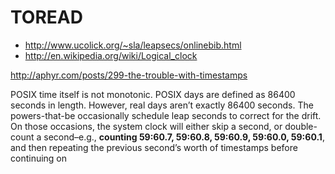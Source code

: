 # TOREAD
* http://www.ucolick.org/~sla/leapsecs/onlinebib.html
* http://en.wikipedia.org/wiki/Logical_clock

http://aphyr.com/posts/299-the-trouble-with-timestamps

POSIX time itself is not monotonic.
POSIX days are defined as 86400 seconds in length. However, real days aren’t exactly 86400 seconds. The powers-that-be occasionally schedule leap seconds to correct for the drift. On those occasions, the system clock will either skip a second, or double-count a second–e.g., __counting 59:60.7, 59:60.8, 59:60.9, 59:60.0, 59:60.1__, and then repeating the previous second’s worth of timestamps before continuing on
